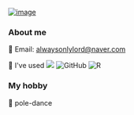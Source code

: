 <a href="https://ibb.co/hMfGw44"><img src="https://i.ibb.co/thX0Fvv/image.gif" alt="image" border="0"></a>

### About me
📎 Email: alwaysonlylord@naver.com

📎 I've used
<img src="https://img.shields.io/badge/Python-3766AB?style=flat-square&logo=Python&logoColor=white"/></a>
![GitHub](https://img.shields.io/badge/github-%23121011.svg?style=for-the-badge&logo=github&logoColor=white)
![R](https://img.shields.io/badge/r-%23276DC3.svg?style=for-the-badge&logo=r&logoColor=white)

### My hobby

📎 pole-dance
